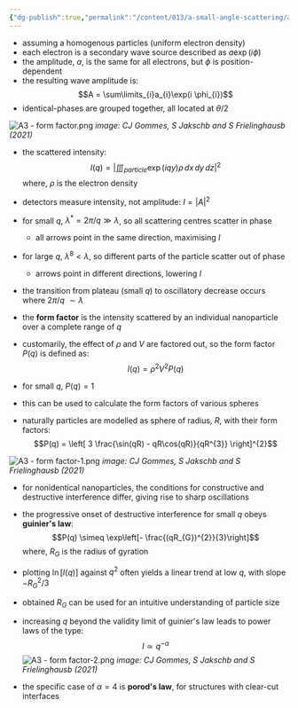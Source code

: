 ```yaml
---
{"dg-publish":true,"permalink":"/content/013/a-small-angle-scattering/a3-form-factor/","noteIcon":"1","created":"2025-08-15T07:51:16.989+01:00","updated":"2025-08-15T09:12:39.489+01:00"}
---
```


- assuming a homogenous particles (uniform electron density)
- each electron is a secondary wave source described as $a \exp(i\phi)$
- the amplitude, $a$, is the same for all electrons, but $\phi$ is position-dependent
- the resulting wave amplitude is:
$$A = \sum\limits_{i}a_{i}\exp(i \phi_{i})$$
- identical-phases are grouped together, all located at $\theta/2$

![A3 - form factor.png](/img/user/pics/A3%20-%20form%20factor.png)
*image: CJ Gommes, S Jakschb and S Frielinghausb (2021)*

- the scattered intensity:
$$I(q) = \left| \iiint_{particle} \exp(iqy) \rho  \,dx\,dy\,dz \right|^{2}$$
	where, $\rho$ is the electron density

- detectors measure intensity, not amplitude: $I = |A|^{2}$
- for small $q$, $\lambda^{*} =  2\pi/q \gg \lambda$, so all scattering centres scatter in phase
	- all arrows point in the same direction, maximising $I$
- for large $q$, $\lambda^{8} < \lambda$, so different parts of the particle scatter out of phase
	- arrows point in different directions, lowering $I$

- the transition from plateau (small ${} q$) to oscillatory decrease occurs where $2\pi/q  ~\sim \lambda$

- the **form factor** is the intensity scattered by an individual nanoparticle over a complete range of $q$
- customarily, the effect of $\rho$ and $V$ are factored out, so the form factor $P(q)$ is defined as:
$$I(q) = \rho^{2}V^{2} P(q)$$
- for small $q$, $P(q) = 1$
- this can be used to calculate the form factors of various spheres
- naturally particles are modelled as sphere of radius, $R$, with their form factors:
$$P(q) = \left[  3 \frac{\sin(qR) - qR\cos(qR)}{qR^{3}} \right]^{2}$$

![A3 - form factor-1.png](/img/user/pics/A3%20-%20form%20factor-1.png)
*image: CJ Gommes, S Jakschb and S Frielinghausb (2021)*

- for nonidentical nanoparticles, the conditions for constructive and destructive interference differ, giving rise to sharp oscillations
- the progressive onset of destructive interference for small $q$ obeys **guinier's law**:
$$P(q) \simeq \exp\left[- \frac{(qR_{G})^{2}}{3}\right]$$
	where, $R_{G}$ is the radius of gyration
- plotting $\ln[I(q)]$ against $q^{2}$ often yields a linear trend at low $q$, with slope $- R_{G}^{2}/3$
- obtained $R_{G}$ can be used for an intuitive understanding of particle size

- increasing $q$ beyond the validity limit of guinier's law leads to power laws of the type:
$$I \simeq q^{-\alpha}$$
![A3 - form factor-2.png](/img/user/pics/A3%20-%20form%20factor-2.png)
*image: CJ Gommes, S Jakschb and S Frielinghausb (2021)*

- the specific case of $\alpha = 4$ is **porod's law**, for structures with clear-cut interfaces
